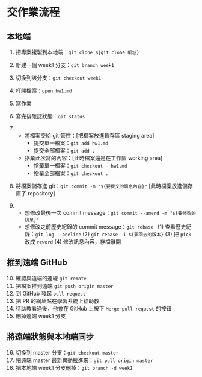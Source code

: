 # 交作業流程
## 本地端                                                
1. 把專案複製到本地端：`git clone ${git clone 網址}`
2. 新建一個 week1 分支：`git branch week1`
3. 切換到該分支：`git checkout week1`
4. 打開檔案：`open hw1.md`
5. 寫作業
6. 寫完後確認狀態：`git status`
7. * 將檔案交給 git 管控：[把檔案放進暫存區 staging area]
     * 提交單一檔案：`git add hw1.md`
     * 提交全部檔案：`git add .`
   * 捨棄此次寫的內容：[此時檔案還是在工作區 working area]
     * 捨棄單一檔案：`git checkout --hw1.md`
     *  捨棄全部檔案：`git checkout .`
   
8. 將檔案儲存進 git：`git commit -m "${要提交的訊息內容}"`
   [此時檔案放進儲存庫了 repository]
9. * 想修改最後一次 commit message：`git commit --amend -m "${要修改的訊息}"`
   * 想修改之前歷史紀錄的 commit message：`git rebase `
     (1) 查看歷史紀錄：`git log --oneline`
     (2) `git rebase -i ${要回去的版本}`
     (3) 把 `pick` 改成 `reword`
     (4) 修改訊息內容，存檔離開

## 推到遠端 GitHub
10. 確認與遠端的連線 `git remote`
11. 把檔案推到遠端 `git push origin master`
12. 到 GitHub 發起 `pull request`
13. 把 PR 的網址貼在學習系統上給助教
14. 待助教看過後，他會在 GitHub 上按下 `Merge pull request` 的按鈕
15. 刪掉遠端 week1 分支
    
## 將遠端狀態與本地端同步
16. 切換到 master 分支：`git checkout master`
17. 把遠端 master 最新異動拉進來：`git pull origin master`
18. 把本地端 week1 分支刪掉：`git branch -d week1`








































































